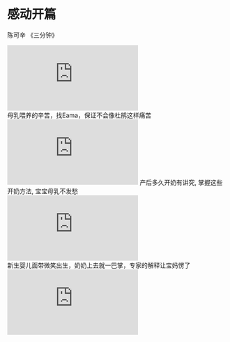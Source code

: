 感动开篇
=====================
陈可辛 《三分钟》<br>
<iframe src='http://player.youku.com/embed/XMzM3MTIzMTM0OA==' frameborder=0 'allowfullscreen'></iframe>
<br>
母乳喂养的辛苦，找Eama，保证不会像杜鹃这样痛苦<br>
<iframe src='http://player.youku.com/embed/XNDI3MjQ0MzUyOA==' frameborder=0 'allowfullscreen'></iframe>
产后多久开奶有讲究, 掌握这些开奶方法, 宝宝母乳不发愁<br>
<iframe src='http://player.youku.com/embed/XMzYyNzIzNzQ4NA==' frameborder=0 'allowfullscreen'></iframe><br>
新生婴儿面带微笑出生，奶奶上去就一巴掌，专家的解释让宝妈愣了<br>
<iframe src='http://player.youku.com/embed/XNDQzOTkyNzgzMg==' frameborder=0 'allowfullscreen'></iframe><br>
